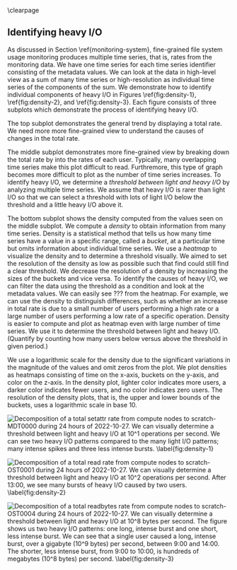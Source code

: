\clearpage

## Identifying heavy I/O
<!-- TODO: add motivation, repeat what is in the Section -->
As discussed in Section \ref{monitoring-system}, fine-grained file system usage monitoring produces multiple time series, that is, rates from the monitoring data.
We have one time series for each time series identifier consisting of the metadata values.
We can look at the data in high-level view as a sum of many time series or high-resolution as individual time series of the components of the sum.
We demonstrate how to identify individual components of heavy I/O in Figures \ref{fig:density-1}, \ref{fig:density-2}, and \ref{fig:density-3}.
Each figure consists of three subplots which demonstrate the process of identifying heavy I/O.

The top subplot demonstrates the general trend by displaying a total rate.
We need more more fine-grained view to understand the causes of changes in the total rate.

The middle subplot demonstrates more fine-grained view by breaking down the total rate by into the rates of each user.
Typically, many overlapping time series make this plot difficult to read.
Furthremore, this type of graph becomes more difficult to plot as the number of time series increases.
To identify heavy I/O, we determine a *threshold between light and heavy I/O* by analyzing multiple time series.
We assume that heavy I/O is rarer than light I/O so that we can select a threshold with lots of light I/O below the threshold and a little heavy I/O above it.

The bottom subplot shows the density computed from the values seen on the middle subplot.
We compute a *density* to obtain information from many time series.
Density is a statistical method that tells us how many time series have a value in a specific range, called a *bucket*, at a particular time but omits information about individual time series.
We use a *heatmap* to visualize the density and to determine a threshold visually.
We aimed to set the resolution of the density as low as possible such that find could still find a clear threshold.
We decrease the resolution of a density by increasing the sizes of the buckets and vice versa.
To identify the causes of heavy I/O, we can filter the data using the threshold as a condition and look at the metadata values.
We can easily see ??? from the heatmap.
For example, we can use the density to distinguish differences, such as whether an increase in total rate is due to a small number of users performing a high rate or a large number of users performing a low rate of a specific operation.
Density is easier to compute and plot as heatmap even with large number of time series.
We use it to determine the threshold between light and heavy I/O.
(Quantify by counting how many users below versus above the threshold in given period.)

We use a logarithmic scale for the density due to the significant variations in the magnitude of the values and omit zeros from the plot.
We plot densities as heatmaps consisting of time on the x-axis, buckets on the y-axis, and color on the z-axis.
In the density plot, lighter color indicates more users, a darker color indicates fewer users, and no color indicates zero users.
The resolution of the density plots, that is, the upper and lower bounds of the buckets, uses a logarithmic scale in base $10.$

<!--
A simple method for identifying heavy I/O from the data of a specific operation is to start from a lower resolution, high-level view, then select a subset of the data based on the view and increase the resolution on the subset, and repeat.
Here is an example of the process:
First, we select an operation and the initial data, such as the data for the `write` operation from compute nodes to a specific OST.
Then, we compute a density with a chosen resolution of the total rate over a chosen categorical value.
For example, we can choose the user ID as the categorical value and set the density resolution to exponentially increasing bucket size.
Next, we inspect the density plot, determine a time range and value threshold, and then filter the data using these values.
Finally, we either repeat the process by choosing a different categorical value and resolution or stop if we have identified the causes of heavy I/O.
-->

![
Decomposition of a total `setattr` rate from compute nodes to `scratch-MDT0000` during 24 hours of 2022-10-27.
We can visually determine a threshold between light and heavy I/O at $10^1$ operations per second.
We can see two heavy I/O patterns compared to the many light I/O patterns; many intense spikes and three less intense bursts.
\label{fig:density-1}
](figures/2022-10-27_mdt0000_compute_setattr.svg)

![
Decomposition of a total `read` rate from compute nodes to `scratch-OST0001` during 24 hours of 2022-10-27.
We can visually determine a threshold between light and heavy I/O at $10^2$ operations per second.
After 13:00, we see many bursts of heavy I/O caused by two users.
\label{fig:density-2}
](figures/2022-10-27_ost0001_compute_read.svg)

![
Decomposition of a total `readbytes` rate from compute nodes to `scratch-OST0004` during 24 hours of 2022-10-27.
We can visually determine a threshold between light and heavy I/O at $10^8$ bytes per second.
The figure shows us two heavy I/O patterns: one long, intense burst and one short, less intense burst.
We can see that a single user caused a long, intense burst, over a gigabyte ($10^9$ bytes) per second, between 9:00 and 14:00.
The shorter, less intense burst, from 9:00 to 10:00, is hundreds of megabytes ($10^8$ bytes) per second.
\label{fig:density-3}
](figures/2022-10-27_ost0004_compute_readbytes.svg)

